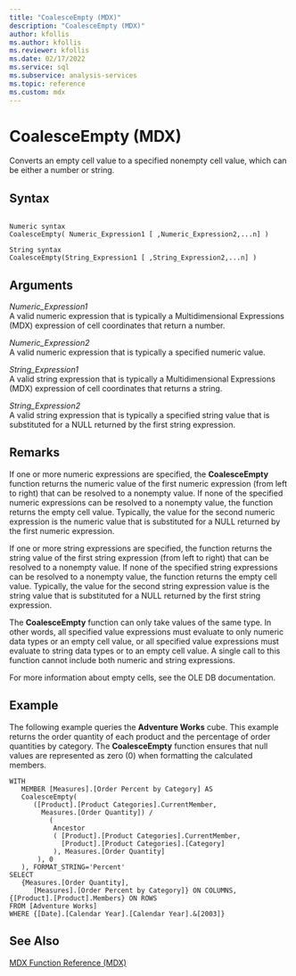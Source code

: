 ```yaml
---
title: "CoalesceEmpty (MDX)"
description: "CoalesceEmpty (MDX)"
author: kfollis
ms.author: kfollis
ms.reviewer: kfollis
ms.date: 02/17/2022
ms.service: sql
ms.subservice: analysis-services
ms.topic: reference
ms.custom: mdx
---
```

# CoalesceEmpty (MDX)


  Converts an empty cell value to a specified nonempty cell value, which can be either a number or string.  
  
## Syntax  
  
```  
  
Numeric syntax  
CoalesceEmpty( Numeric_Expression1 [ ,Numeric_Expression2,...n] )  
  
String syntax  
CoalesceEmpty(String_Expression1 [ ,String_Expression2,...n] )  
```  
  
## Arguments  
 *Numeric_Expression1*  
 A valid numeric expression that is typically a Multidimensional Expressions (MDX) expression of cell coordinates that return a number.  
  
 *Numeric_Expression2*  
 A valid numeric expression that is typically a specified numeric value.  
  
 *String_Expression1*  
 A valid string expression that is typically a Multidimensional Expressions (MDX) expression of cell coordinates that returns a string.  
  
 *String_Expression2*  
 A valid string expression that is typically a specified string value that is substituted for a NULL returned by the first string expression.  
  
## Remarks  
 If one or more numeric expressions are specified, the **CoalesceEmpty** function returns the numeric value of the first numeric expression (from left to right) that can be resolved to a nonempty value. If none of the specified numeric expressions can be resolved to a nonempty value, the function returns the empty cell value. Typically, the value for the second numeric expression is the numeric value that is substituted for a NULL returned by the first numeric expression.  
  
 If one or more string expressions are specified, the function returns the string value of the first string expression (from left to right) that can be resolved to a nonempty value. If none of the specified string expressions can be resolved to a nonempty value, the function returns the empty cell value. Typically, the value for the second string expression value is the string value that is substituted for a NULL returned by the first string expression.  
  
 The **CoalesceEmpty** function can only take values of the same type. In other words, all specified value expressions must evaluate to only numeric data types or an empty cell value, or all specified value expressions must evaluate to string data types or to an empty cell value. A single call to this function cannot include both numeric and string expressions.  
  
 For more information about empty cells, see the OLE DB documentation.  
  
## Example  
 The following example queries the **Adventure Works** cube. This example returns the order quantity of each product and the percentage of order quantities by category. The **CoalesceEmpty** function ensures that null values are represented as zero (0) when formatting the calculated members.  
  
```  
WITH   
   MEMBER [Measures].[Order Percent by Category] AS  
   CoalesceEmpty(   
      ([Product].[Product Categories].CurrentMember,  
        Measures.[Order Quantity]) /   
          (  
           Ancestor  
           ( [Product].[Product Categories].CurrentMember,   
             [Product].[Product Categories].[Category]  
           ), Measures.[Order Quantity]  
       ), 0  
   ), FORMAT_STRING='Percent'  
SELECT   
   {Measures.[Order Quantity],  
      [Measures].[Order Percent by Category]} ON COLUMNS,  
{[Product].[Product].Members} ON ROWS  
FROM [Adventure Works]  
WHERE {[Date].[Calendar Year].[Calendar Year].&[2003]}  
```  
  
## See Also  
 [MDX Function Reference &#40;MDX&#41;](../mdx/mdx-function-reference-mdx.md)  
  
  
